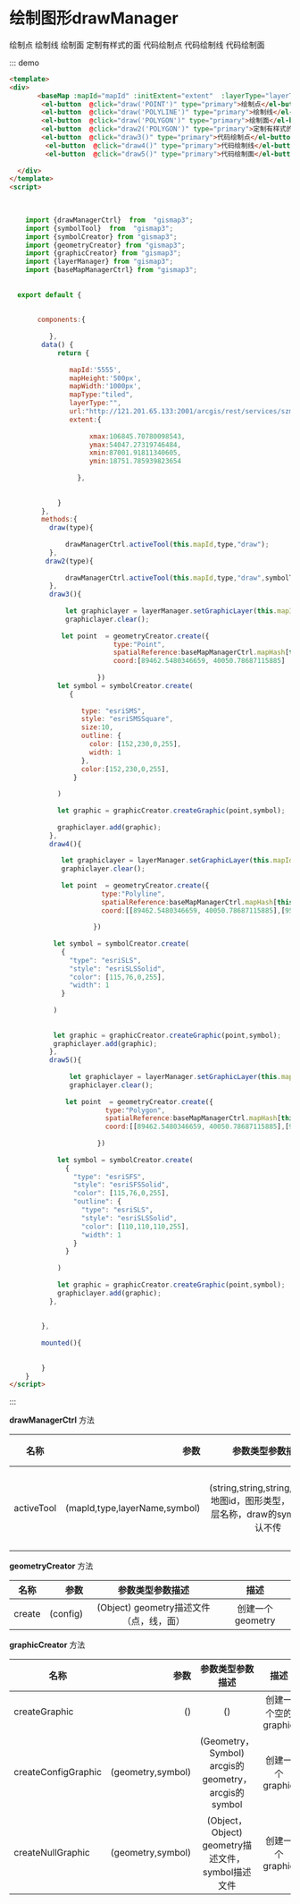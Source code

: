 # 绘制图形drawManager


  <baseMap :mapId="mapId" :initExtent="extent"  :layerType="layerType"  :mapType="mapType"  :mapHeight="mapHeight"  :mapWidth="mapWidth" :url="url"></baseMap>
<div>
  <el-button  @click="draw('POINT')" type="primary">绘制点</el-button>   
  <el-button  @click="draw('POLYLINE')" type="primary">绘制线</el-button>   
  <el-button  @click="draw('POLYGON')" type="primary">绘制面</el-button> 
  <el-button  @click="draw2('POLYGON')" type="primary">定制有样式的面</el-button>   
  <el-button  @click="draw3()" type="primary">代码绘制点</el-button>  
  <el-button  @click="draw4()" type="primary">代码绘制线</el-button>  
  <el-button  @click="draw5()" type="primary">代码绘制面</el-button>  
  
 </div>
   
::: demo

```html
<template>
<div>
       <baseMap :mapId="mapId" :initExtent="extent"  :layerType="layerType"  :mapType="mapType"  :mapHeight="mapHeight"  :mapWidth="mapWidth" :url="url"></baseMap>
        <el-button  @click="draw('POINT')" type="primary">绘制点</el-button>   
        <el-button  @click="draw('POLYLINE')" type="primary">绘制线</el-button>   
        <el-button  @click="draw('POLYGON')" type="primary">绘制面</el-button>    
        <el-button  @click="draw2('POLYGON')" type="primary">定制有样式的面</el-button>   
        <el-button  @click="draw3()" type="primary">代码绘制点</el-button>  
         <el-button  @click="draw4()" type="primary">代码绘制线</el-button>  
         <el-button  @click="draw5()" type="primary">代码绘制面</el-button>  
       
  </div>
</template>
<script>

  
   
    import {drawManagerCtrl}  from  "gismap3";
    import {symbolTool}  from  "gismap3";
    import {symbolCreator} from "gismap3";
    import {geometryCreator} from "gismap3";
    import {graphicCreator} from "gismap3";
    import {layerManager} from "gismap3";
    import {baseMapManagerCtrl} from "gismap3";
    
    
  export default {
      
      
       components:{
           
          },
        data() {
            return {
                
               mapId:'5555',  
               mapHeight:'500px',
               mapWidth:'1000px',
               mapType:"tiled",
               layerType:"",
               url:"http://121.201.65.133:2001/arcgis/rest/services/szmap_10_170117/MapServer",
               extent:{                      
                          
                    xmax:106845.70780098543,
                    ymax:54047.27319746484,
                    xmin:87001.91811340605,
                    ymin:18751.785939823654
                                    
                 },
               
        
            }
        },
        methods:{
          draw(type){
              
              drawManagerCtrl.activeTool(this.mapId,type,"draw");          
          },
         draw2(type){
                                      
              drawManagerCtrl.activeTool(this.mapId,type,"draw",symbolTool.getSymbol("polygon")  );              
          },
          draw3(){
             
              let graphiclayer = layerManager.setGraphicLayer(this.mapId,"ddd");
              graphiclayer.clear();
             
             let point  = geometryCreator.create({
                          type:"Point",
                          spatialReference:baseMapManagerCtrl.mapHash[this.mapId].spatialReference,
                          coord:[89462.5480346659, 40050.78687115885]
             
                      })
            let symbol = symbolCreator.create(
               {
   
                  type: "esriSMS",
                  style: "esriSMSSquare",
                  size:10,
                  outline: {
                    color: [152,230,0,255],
                    width: 1
                  },
                  color:[152,230,0,255],
                }
   
            )
                         
            let graphic = graphicCreator.createGraphic(point,symbol);
            
            graphiclayer.add(graphic);
          },
          draw4(){
              
             let graphiclayer = layerManager.setGraphicLayer(this.mapId,"ddd");
             graphiclayer.clear();
             
             let point  = geometryCreator.create({
                       type:"Polyline",
                       spatialReference:baseMapManagerCtrl.mapHash[this.mapId].spatialReference,
                       coord:[[89462.5480346659, 40050.78687115885],[95442.14332718981,37246.197928647634]]
             
                     })
                     
           let symbol = symbolCreator.create(
             {
               "type": "esriSLS",
               "style": "esriSLSSolid",
               "color": [115,76,0,255],
               "width": 1
             }
   
           )
           
          
           let graphic = graphicCreator.createGraphic(point,symbol);
           graphiclayer.add(graphic); 
          },
          draw5(){
              
               let graphiclayer = layerManager.setGraphicLayer(this.mapId,"ddd");
               graphiclayer.clear();
              
              let point  = geometryCreator.create({
                        type:"Polygon",
                        spatialReference:baseMapManagerCtrl.mapHash[this.mapId].spatialReference,
                        coord:[[89462.5480346659, 40050.78687115885],[95442.14332718981,37246.197928647634],[89197.96417216484, 34864.94316613811]]
              
                      })
                      
            let symbol = symbolCreator.create(
              {
                "type": "esriSFS",
                "style": "esriSFSSolid",
                "color": [115,76,0,255],
                "outline": {
                  "type": "esriSLS",
                  "style": "esriSLSSolid",
                  "color": [110,110,110,255],
                  "width": 1
                }
              }
    
            )
            
            let graphic = graphicCreator.createGraphic(point,symbol);
            graphiclayer.add(graphic);
          },   
              
           
        },
        
        mounted(){
           
          
        }
    }
</script>
```
:::



**drawManagerCtrl** 方法

|名称  |参数  | 参数类型参数描述  |描述  |
|---|-----:|:----:|:----:|
|  activeTool     |    (mapId,type,layerName,symbol)    |  (string,string,string,Symbol)  地图id，图形类型，自定义图层名称，draw的symbol，默认不传      |  手动绘制图形    |




**geometryCreator** 方法

|名称  |参数  | 参数类型参数描述  |描述  |
|---|-----:|:----:|:----:|
|  create     |    (config)    |  (Object)  geometry描述文件（点，线，面）     |  创建一个geometry   |


**graphicCreator** 方法

|名称  |参数  | 参数类型参数描述  |描述  |
|---|-----:|:----:|:----:|
|  createGraphic     |    ()    |  ()       |  创建一个空的graphic   |
|  createConfigGraphic     |    (geometry,symbol)    |   (Geometry，Symbol) arcgis的geometry，arcgis的symbol  |  创建一个graphic   |
|  createNullGraphic     |    (geometry,symbol)    |  (Object，Object)  geometry描述文件，symbol描述文件   |  创建一个graphic   |









